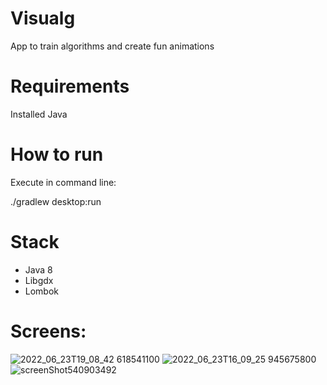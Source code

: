 # Visualg
App to train algorithms and create fun animations

# Requirements

Installed Java

# How to run

Execute in command line:

./gradlew desktop:run

# Stack
* Java 8
* Libgdx
* Lombok

# Screens:

![2022_06_23T19_08_42 618541100](https://user-images.githubusercontent.com/26636050/177177451-bc07bdd6-fa95-47ec-af80-9bc9b74edf59.png)
![2022_06_23T16_09_25 945675800](https://user-images.githubusercontent.com/26636050/177177540-b69e2085-d805-4c7c-9c4e-916cafcf3fd2.png)
![screenShot540903492](https://user-images.githubusercontent.com/26636050/177177580-98054488-43b1-4b19-a4a0-3256b910779e.png)



